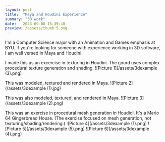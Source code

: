 ```yaml
---
layout: post
title:  "Maya and Houdini Experience"
summary: "3D work"
date:   2023-09-08 15:39:40
preview: /assets/thumb 5.png
---
```

I'm a Computer Science major with an Animation and Games emphasis at BYU. If you're looking for someone with experience working in 3D software, I am well versed in Maya and Houdini.

I made this as an excercise in texturing in Houdini. The gourd uses complex procedural texture generation and shading.
![Picture 1](/assets/3dexample (3).png)

This was modeled, textured and rendered in Maya.
![Picture 2](/assets/3dexample (1).jpg)

This was also modeled, textured, and rendered in Maya. 
![Picture 3](/assets/3dexample (2).png)

This was an exercise in procedural mesh generation in Houdidi. It's a Mario 64 Gingerbread House. (The exercise focused on mesh generation, not texturing/shading/rendering.)
![Picture 4](/assets/3dexample (1).png)
![Picture 5](/assets/3dexample (5).png)
![Picture 6](/assets/3dexample (4).png)

